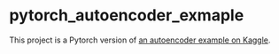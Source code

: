 # pytorch_autoencoder_exmaple

This project is a Pytorch version of [an autoencoder example on Kaggle](https://www.kaggle.com/code/ohseokkim/dectecting-anomaly-using-autoencoder).
